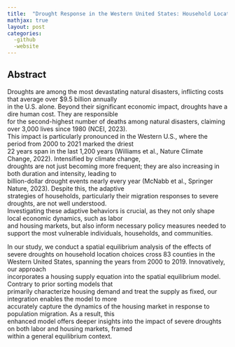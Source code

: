 ```yaml
---
title:  "Drought Response in the Western United States: Household Location Choices and Housing Market Feedback"
mathjax: true
layout: post
categories: 
  -github
  -website
---
```


## Abstract
Droughts are among the most devastating natural disasters, inflicting costs that average over $9.5 billion annually   
in the U.S. alone. Beyond their significant economic impact, droughts have a dire human cost. They are responsible  
for the second-highest number of deaths among natural disasters, claiming over 3,000 lives since 1980 (NCEI, 2023).  
This impact is particularly pronounced in the Western U.S., where the period from 2000 to 2021 marked the driest   
22 years span in the last 1,200 years (Williams et al., Nature Climate Change, 2022). Intensified by climate change,  
droughts are not just becoming more frequent; they are also increasing in both duration and intensity, leading to   
billion-dollar drought events nearly every year (McNabb et al., Springer Nature, 2023). Despite this, the adaptive  
strategies of households, particularly their migration responses to severe droughts, are not well understood.   
Investigating these adaptive behaviors is crucial, as they not only shape local economic dynamics, such as labor   
and housing markets, but also inform necessary policy measures needed to support the most vulnerable individuals, 
households, and communities.

In our study, we conduct a spatial equilibrium analysis of the effects of severe droughts on household location choices 
cross 83 counties in the Western United States, spanning the years from 2000 to 2019. Innovatively, our approach   
incorporates a housing supply equation into the spatial equilibrium model. Contrary to prior sorting models that   
primarily characterize housing demand and treat the supply as fixed, our integration enables the model to more   
accurately capture the dynamics of the housing market in response to population migration. As a result, this   
enhanced model offers deeper insights into the impact of severe droughts on both labor and housing markets, framed  
within a general equilibrium context.
